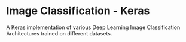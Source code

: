 # Image Classification - Keras

A Keras implementation of various Deep Learning Image Classification Architectures trained on different datasets. 
